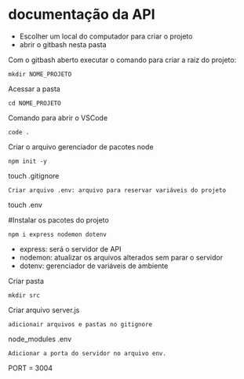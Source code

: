 # documentação da API

* Escolher um local do computador para criar o projeto
* abrir o gitbash nesta pasta

Com o gitbash aberto executar o comando para criar a raiz do projeto:
```
mkdir NOME_PROJETO
```
Acessar a pasta
```
cd NOME_PROJETO
```
Comando para abrir o VSCode
```
code .
```
Criar o arquivo gerenciador de pacotes node
```
npm init -y
```
touch .gitignore
```
Criar arquivo .env: arquivo para reservar variáveis do projeto
```
touch .env

#Instalar os pacotes do projeto
```
npm i express nodemon dotenv
```
* express: será o servidor de API
* nodemon: atualizar os arquivos alterados sem parar o servidor
* dotenv: gerenciador de variáveis de ambiente

Criar pasta
```
mkdir src
```
Criar arquivo server.js
```
adicionair arquivos e pastas no gitignore
```
node_modules
.env
```
Adicionar a porta do servidor no arquivo env.
```
PORT = 3004
```